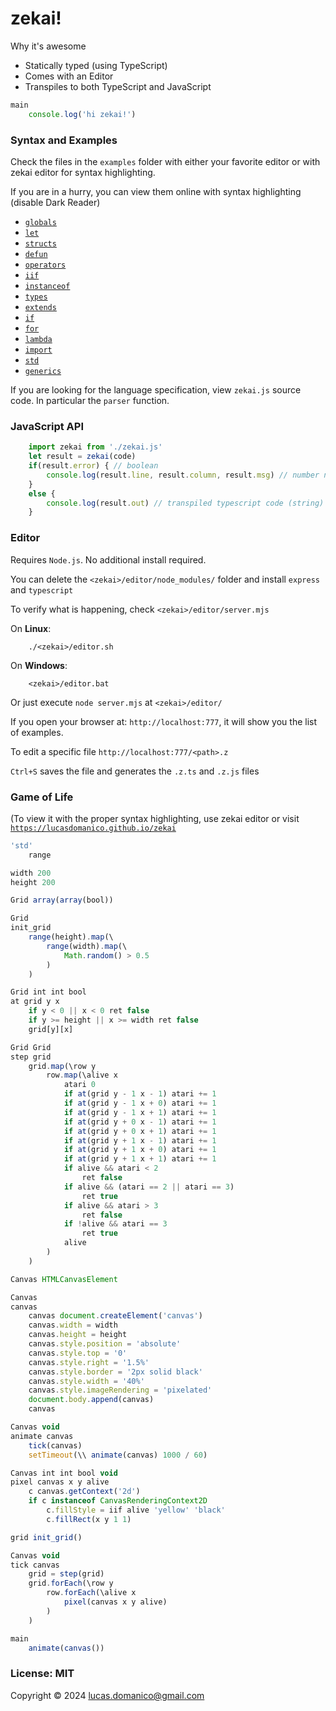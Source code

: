 # zekai!

Why it's awesome
- Statically typed (using TypeScript)
- Comes with an Editor
- Transpiles to both TypeScript and JavaScript

```javascript
main
    console.log('hi zekai!')
```

### Syntax and Examples

Check the files in the `examples` folder with either your favorite editor or with zekai editor
for syntax highlighting.

If you are in a hurry, you can view them online with syntax highlighting (disable Dark Reader)

- [`globals`](   https://lucasdomanico.github.io/zekai/example.html?example=11_globals.z)
- [`let`](       https://lucasdomanico.github.io/zekai/example.html?example=12_let.z)
- [`structs`](   https://lucasdomanico.github.io/zekai/example.html?example=13_structs.z)
- [`defun`](     https://lucasdomanico.github.io/zekai/example.html?example=14_defun.z)
- [`operators`]( https://lucasdomanico.github.io/zekai/example.html?example=15_operators.z)
- [`iif`](       https://lucasdomanico.github.io/zekai/example.html?example=16_iif.z)
- [`instanceof`](https://lucasdomanico.github.io/zekai/example.html?example=17_instanceof.z)
- [`types`](     https://lucasdomanico.github.io/zekai/example.html?example=18_types.z)
- [`extends`](   https://lucasdomanico.github.io/zekai/example.html?example=19_extends.z)
- [`if`](        https://lucasdomanico.github.io/zekai/example.html?example=20_if.z)
- [`for`](       https://lucasdomanico.github.io/zekai/example.html?example=21_for.z)
- [`lambda`](    https://lucasdomanico.github.io/zekai/example.html?example=22_lambda.z)
- [`import`](    https://lucasdomanico.github.io/zekai/example.html?example=23_import.z)
- [`std`](       https://lucasdomanico.github.io/zekai/example.html?example=24_std.z)
- [`generics`](  https://lucasdomanico.github.io/zekai/example.html?example=25_generics.z)

If you are looking for the language specification, view `zekai.js` source code.
In particular the `parser` function.

### JavaScript API

```javascript
    import zekai from './zekai.js'
    let result = zekai(code)
    if(result.error) { // boolean
        console.log(result.line, result.column, result.msg) // number number string
    }
    else {
        console.log(result.out) // transpiled typescript code (string)
    }
```
### Editor

Requires `Node.js`.
No additional install required.

You can delete the `<zekai>/editor/node_modules/` folder and install `express` and `typescript`

To verify what is happening, check `<zekai>/editor/server.mjs`

On __Linux__:
```
    ./<zekai>/editor.sh
``` 

On __Windows__:
```
    <zekai>/editor.bat
``` 

Or just execute `node server.mjs` at `<zekai>/editor/`

If you open your browser at: `http://localhost:777`, it will show you the list of examples.

To edit a specific file `http://localhost:777/<path>.z`

`Ctrl+S` saves the file and generates the `.z.ts` and `.z.js` files

### Game of Life

(To view it with the proper syntax highlighting, use zekai editor
or visit [`https://lucasdomanico.github.io/zekai`](https://lucasdomanico.github.io/zekai)

```javascript
'std'
    range

width 200
height 200

Grid array(array(bool))

Grid
init_grid
    range(height).map(\
        range(width).map(\
            Math.random() > 0.5
        )
    )

Grid int int bool
at grid y x
    if y < 0 || x < 0 ret false
    if y >= height || x >= width ret false
    grid[y][x]

Grid Grid
step grid
    grid.map(\row y
        row.map(\alive x
            atari 0
            if at(grid y - 1 x - 1) atari += 1
            if at(grid y - 1 x + 0) atari += 1
            if at(grid y - 1 x + 1) atari += 1
            if at(grid y + 0 x - 1) atari += 1
            if at(grid y + 0 x + 1) atari += 1
            if at(grid y + 1 x - 1) atari += 1
            if at(grid y + 1 x + 0) atari += 1
            if at(grid y + 1 x + 1) atari += 1
            if alive && atari < 2
                ret false
            if alive && (atari == 2 || atari == 3)
                ret true
            if alive && atari > 3
                ret false
            if !alive && atari == 3
                ret true
            alive
        )
    )

Canvas HTMLCanvasElement

Canvas
canvas
    canvas document.createElement('canvas')
    canvas.width = width
    canvas.height = height
    canvas.style.position = 'absolute'
    canvas.style.top = '0'
    canvas.style.right = '1.5%'
    canvas.style.border = '2px solid black'
    canvas.style.width = '40%'
    canvas.style.imageRendering = 'pixelated'
    document.body.append(canvas)
    canvas

Canvas void
animate canvas
    tick(canvas)
    setTimeout(\\ animate(canvas) 1000 / 60)

Canvas int int bool void
pixel canvas x y alive
    c canvas.getContext('2d')
    if c instanceof CanvasRenderingContext2D
        c.fillStyle = iif alive 'yellow' 'black'
        c.fillRect(x y 1 1)

grid init_grid()

Canvas void
tick canvas
    grid = step(grid)
    grid.forEach(\row y
        row.forEach(\alive x
            pixel(canvas x y alive)
        )
    )

main
    animate(canvas())
``` 


### License: MIT

Copyright © 2024 lucas.domanico@gmail.com



